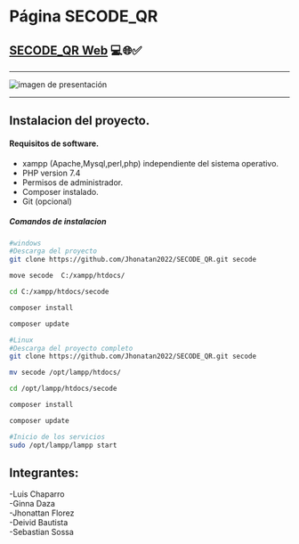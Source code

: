 # Página SECODE_QR

## [SECODE_QR Web](https://jhonatan2022.github.io/SECODE_QR/secode/views/) 💻🌐✅

---

![imagen de presentación](https://user-images.githubusercontent.com/101368711/168451328-ad0ef3c8-383c-421e-9700-1bab58299581.png)

---
## Instalacion del proyecto.

#### Requisitos de software.
* xampp (Apache,Mysql,perl,php) independiente del sistema operativo.
* PHP version 7.4
* Permisos de administrador.
* Composer instalado. 
* Git (opcional)

##### Comandos de instalacion 

```sh
#windows
#Descarga del proyecto
git clone https://github.com/Jhonatan2022/SECODE_QR.git secode

move secode  C:/xampp/htdocs/

cd C:/xampp/htdocs/secode

composer install

composer update
```

```sh
#Linux
#Descarga del proyecto completo
git clone https://github.com/Jhonatan2022/SECODE_QR.git secode

mv secode /opt/lampp/htdocs/

cd /opt/lampp/htdocs/secode

composer install

composer update
```

```sh
#Inicio de los servicios 
sudo /opt/lampp/lampp start
```



## Integrantes:
-Luis Chaparro <br>
-Ginna Daza <br>
-Jhonattan Florez <br>
-Deivid Bautista <br>
-Sebastian Sossa <br>
